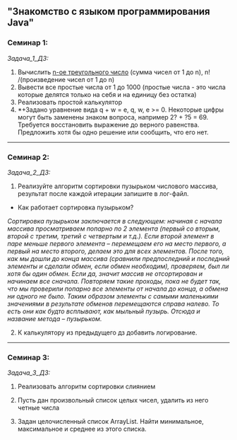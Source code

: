 ## "Знакомство с языком программирования Java"
### Семинар 1:

*Задача_1_ДЗ:*

1. Вычислить [n-ое треугольного число](https://ru.wikipedia.org/wiki/Треугольное_число "Необязательная подсказка") (сумма чисел от 1 до n), n! /(произведение чисел от 1 до n)
2. Вывести все простые числа от 1 до 1000 (простые числа - это числа которые делятся только на себя и на единицу без остатка)
3. Реализовать простой калькулятор
4. *+Задано уравнение вида q + w = e, q, w, e >= 0. Некоторые цифры могут быть заменены знаком вопроса, например 2? + ?5 = 69. Требуется восстановить выражение до верного равенства. Предложить хотя бы одно решение или сообщить, что его нет.

____
### Семинар 2:

*Задача_2_ДЗ:*

1. Реализуйте алгоритм сортировки пузырьком числового массива, результат после каждой итерации запишите в лог-файл.

* Как работает сортировка пузырьком?

*Сортировка пузырьком заключается в следующем: начиная с начала массива просматриваем попарно по 2 элемента (первый со вторым, второй с третим, третий с четвертым и т.д.). Если второй элемент в паре меньше первого элемента – перемещаем его на место первого, а первый на место второго, делаем это для всех элементов. После того, как мы дошли до конца массива (сравнили предпоследний и последний элементы и сделали обмен, если обмен необходим), проверяем, был ли хотя бы один обмен. Если да, значит массив не отсортирован и начинаем все сначала. Повторяем такие проходы, пока не будет так, что мы проверили попарно все элементы от начала до конца, а обмена ни одного не было. 
Таким образом элементы с самыми маленькими значениями в результате обменов перемещаются справа налево. То есть они как будто всплывают, как мыльный пузырь. Отсюда и название метода – пузырьком.*

2. К калькулятору из предыдущего дз добавить логирование.
____
### Семинар 3:

*Задача_3_ДЗ:*

1. Реализовать алгоритм сортировки слиянием

2. Пусть дан произвольный список целых чисел, удалить из него четные числа

3. Задан целочисленный список ArrayList. Найти минимальное, максимальное и среднее из этого списка.








